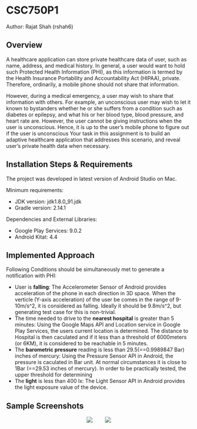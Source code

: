 # CSC750P1
Author: Rajat Shah (rshah6)
## Overview
A healthcare application can store private healthcare data of user, such as name, address, and
medical history. In general, a user would want to hold such Protected Health Information (PHI),
as this information is termed by the Health Insurance Portability and Accountability Act (HIPAA),
private. Therefore, ordinarily, a mobile phone should not share that information.

However, during a medical emergency, a user may wish to share that information with others.
For example, an unconscious user may wish to let it known to bystanders whether he or she
suffers from a condition such as diabetes or epilepsy, and what his or her blood type, blood
pressure, and heart rate are. However, the user cannot be giving instructions when the user is
unconscious. Hence, it is up to the user’s mobile phone to figure out if the user is unconscious
Your task in this assignment is to build an adaptive healthcare application that addresses this
scenario, and reveal user’s private health data when necessary.

## Installation Steps & Requirements
The project was developed in latest version of Android Studio on Mac.

Minimum requirements:
- JDK version: jdk1.8.0_91.jdk
- Gradle version: 2.14.1

Dependencies and External Libraries:
- Google Play Services: 9.0.2
- Android Kitat: 4.4

## Implemented Approach
Following Conditions should be simultaneously met to generate a notification with PHI:

- User is **falling**: The Accelerometer Sensor of Android provides acceleration of the phone in each direction in 3D space. When the verticle (Y-axis acceleration) of the user be comes in the range of 9-10m/s^2, it is considered as falling. Ideally it should be 9.8m/s^2, but generating test case for this is non-trivial.
- The time needed to drive to the **nearest hospital** is greater than 5 minutes: Using the Google Maps API and Location service in Google Play Services, the users current location is determined. The distance to Hospital is then caculated and if it less than a threshold of 6000meters (or 6KM), it is considered to be reachable in 5 minutes.
- The **barometric pressure** reading is less than 29.5(==0.9989847 Bar) inches of mercury: Using the Pressure Sensor API in Android, the pressure is caculated in Bar unit. At normal circumstances it is close to 1Bar (==29.53 inches of mercury). In order to be practically tested, the upper threshold for determining  
- The **light** is less than 400 lx: The Light Sensor API in Android provides the light exposure value of the device.

## Sample Screenshots
<p align="center">
  <img src="https://media.giphy.com/media/26ufcVxET21XK5HUI/giphy.gif" style="margin-right:30px" />
  <img src="https://media.giphy.com/media/26ufdf0kAOt3Gniko/giphy.gif" />
</p>
